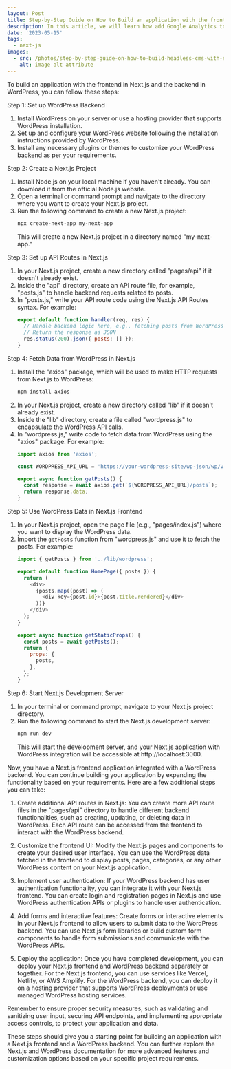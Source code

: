 ```yaml
---
layout: Post
title: Step-by-Step Guide on How to Build an application with the frontend in Next.js and backend in WordPress.
description: In this article, we will learn how add Google Analytics to a Next.js app. The first step is to set up a Google Analytics account.
date: '2023-05-15'
tags:
  - next-js
images:
  - src: /photos/step-by-step-guide-on-how-to-build-headless-cms-with-nextjs.jpg
    alt: image alt attribute
---
```


To build an application with the frontend in Next.js and the backend in WordPress, you can follow these steps:

Step 1: Set up WordPress Backend
1. Install WordPress on your server or use a hosting provider that supports WordPress installation.
2. Set up and configure your WordPress website following the installation instructions provided by WordPress.
3. Install any necessary plugins or themes to customize your WordPress backend as per your requirements.

Step 2: Create a Next.js Project
1. Install Node.js on your local machine if you haven't already. You can download it from the official Node.js website.
2. Open a terminal or command prompt and navigate to the directory where you want to create your Next.js project.
3. Run the following command to create a new Next.js project:
   ```bash
   npx create-next-app my-next-app
   ```
   This will create a new Next.js project in a directory named "my-next-app."

Step 3: Set up API Routes in Next.js
1. In your Next.js project, create a new directory called "pages/api" if it doesn't already exist.
2. Inside the "api" directory, create an API route file, for example, "posts.js" to handle backend requests related to posts.
3. In "posts.js," write your API route code using the Next.js API Routes syntax. For example:
   ```javascript showLineNumbers
   export default function handler(req, res) {
     // Handle backend logic here, e.g., fetching posts from WordPress
     // Return the response as JSON
     res.status(200).json({ posts: [] });
   }
   ```

Step 4: Fetch Data from WordPress in Next.js
1. Install the "axios" package, which will be used to make HTTP requests from Next.js to WordPress:
   ```bash
   npm install axios
   ```
2. In your Next.js project, create a new directory called "lib" if it doesn't already exist.
3. Inside the "lib" directory, create a file called "wordpress.js" to encapsulate the WordPress API calls.
4. In "wordpress.js," write code to fetch data from WordPress using the "axios" package. For example:
   ```javascript showLineNumbers
   import axios from 'axios';

   const WORDPRESS_API_URL = 'https://your-wordpress-site/wp-json/wp/v2';

   export async function getPosts() {
     const response = await axios.get(`${WORDPRESS_API_URL}/posts`);
     return response.data;
   }
   ```

Step 5: Use WordPress Data in Next.js Frontend
1. In your Next.js project, open the page file (e.g., "pages/index.js") where you want to display the WordPress data.
2. Import the `getPosts` function from "wordpress.js" and use it to fetch the posts. For example:
   ```javascript showLineNumbers
   import { getPosts } from '../lib/wordpress';

   export default function HomePage({ posts }) {
     return (
       <div>
         {posts.map((post) => (
           <div key={post.id}>{post.title.rendered}</div>
         ))}
       </div>
     );
   }

   export async function getStaticProps() {
     const posts = await getPosts();
     return {
       props: {
         posts,
       },
     };
   }
   ```

Step 6: Start Next.js Development Server
1. In your terminal or command prompt, navigate to your Next.js project directory.
2. Run the following command to start the Next.js development server:
   ```bash
   npm run dev
   ```
   This will start the development server, and your Next.js application with WordPress integration will be accessible at http://localhost:3000.

Now, you have a Next.js frontend application integrated with a WordPress backend. You can continue building your application by expanding the functionality based on your requirements. Here are a few additional steps you can take:

1. Create additional API routes in Next.js: You can create more API route files in the "pages/api" directory to handle different backend functionalities, such as creating, updating, or deleting data in WordPress. Each API route can be accessed from the frontend to interact with the WordPress backend.

2. Customize the frontend UI: Modify the Next.js pages and components to create your desired user interface. You can use the WordPress data fetched in the frontend to display posts, pages, categories, or any other WordPress content on your Next.js application.

3. Implement user authentication: If your WordPress backend has user authentication functionality, you can integrate it with your Next.js frontend. You can create login and registration pages in Next.js and use WordPress authentication APIs or plugins to handle user authentication.

4. Add forms and interactive features: Create forms or interactive elements in your Next.js frontend to allow users to submit data to the WordPress backend. You can use Next.js form libraries or build custom form components to handle form submissions and communicate with the WordPress APIs.

5. Deploy the application: Once you have completed development, you can deploy your Next.js frontend and WordPress backend separately or together. For the Next.js frontend, you can use services like Vercel, Netlify, or AWS Amplify. For the WordPress backend, you can deploy it on a hosting provider that supports WordPress deployments or use managed WordPress hosting services.

Remember to ensure proper security measures, such as validating and sanitizing user input, securing API endpoints, and implementing appropriate access controls, to protect your application and data.

These steps should give you a starting point for building an application with a Next.js frontend and a WordPress backend. You can further explore the Next.js and WordPress documentation for more advanced features and customization options based on your specific project requirements.